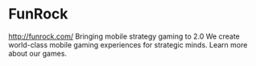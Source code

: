# FunRock
http://funrock.com/
Bringing mobile strategy gaming to 2.0
We create world-class mobile gaming experiences for strategic minds. Learn more about our games.
